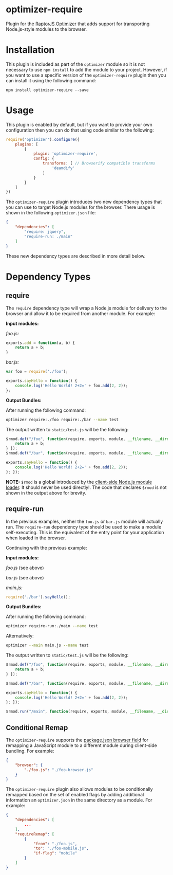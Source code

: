 optimizer-require
========================

Plugin for the [RaptorJS Optimizer](https://github.com/raptorjs/optimizer) that adds support for transporting Node.js-style modules to the browser.

# Installation

This plugin is included as part of the `optimizer` module so it is not necessary to use `npm install` to add the module to your project. However, if you want to use a specific version of the `optimizer-require` plugin then you can install it using the following command:

```
npm install optimizer-require --save
```

# Usage

This plugin is enabled by default, but if you want to provide your own configuration then you can do that using code similar to the following:

```javascript
require('optimizer').configure({
    plugins: [
        {
            plugin: 'optimizer-require',
            config: {
                transforms: [ // Browserify compatible transforms
                    'deamdify'
                ]
            }
        }
    ]
})
```

The `optimizer-require` plugin introduces two new dependency types that you can use to target Node.js modules for the browser. There usage is shown in the following `optimizer.json` file:

```json
{
    "dependencies": [
        "require: jquery",
        "require-run: ./main"
    ]
}
```


These new dependency types are described in more detail below.

# Dependency Types

## require

The `require` dependency type will wrap a Node.js module for delivery to the browser and allow it to be required from another module. For example:

__Input modules:__

_foo.js:_
```javascript
exports.add = function(a, b) {
    return a + b;
}
```

_bar.js:_
```javascript
var foo = require('./foo');

exports.sayHello = function() {
    console.log('Hello World! 2+2=' + foo.add(2, 2));
};
```

__Output Bundles:__

After running the following command:

```bash
optimizer require:./foo require:./bar --name test
```

The output written to `static/test.js` will be the following:

```javascript
$rmod.def("/foo", function(require, exports, module, __filename, __dirname) { exports.add = function(a, b) {
    return a + b;
} });
$rmod.def("/bar", function(require, exports, module, __filename, __dirname) { var foo = require('./foo');

exports.sayHello = function() {
    console.log('Hello World! 2+2=' + foo.add(2, 2));
}; });
```

__NOTE:__ `$rmod` is a global introduced by the [client-side Node.js module loader](https://github.com/raptorjs/raptor-modules/blob/master/client/lib/raptor-modules-client.js). It should never be used directly!. The code that declares `$rmod` is not shown in the output above for brevity.

## require-run

In the previous examples, neither the `foo.js` or `bar.js` module will actually run. The `require-run` dependency type should be used to make a module self-executing. This is the equivalent of the entry point for your application when loaded in the browser.

Continuing with the previous example:

__Input modules:__

_foo.js_
(see above)

_bar.js_
(see above)

_main.js:_
```javascript
require('./bar').sayHello();
```

__Output Bundles:__

After running the following command:

```bash
optimizer require-run:./main --name test
```

Alternatively:
```bash
optimizer --main main.js --name test
```

The output written to `static/test.js` will be the following:

```javascript
$rmod.def("/foo", function(require, exports, module, __filename, __dirname) { exports.add = function(a, b) {
    return a + b;
} });

$rmod.def("/bar", function(require, exports, module, __filename, __dirname) { var foo = require('./foo');

exports.sayHello = function() {
    console.log('Hello World! 2+2=' + foo.add(2, 2));
}; });

$rmod.run("/main", function(require, exports, module, __filename, __dirname) { require('./bar').sayHello(); });
```

## Conditional Remap

The `optimizer-require` supports the [package.json browser field](https://gist.github.com/defunctzombie/4339901) for remapping a JavaScript module to a different module during client-side bundling. For example:

```json
{
    "browser": {
        "./foo.js": "./foo-browser.js"
    }
}
```

The `optimizer-require` plugin also allows modules to be conditionally remapped based on the set of enabled flags by adding additional information an `optimizer.json` in the same directory as a module. For example:

```json
{
    "dependencies": [
        ...
    ],
    "requireRemap": [
        {
            "from": "./foo.js",
            "to": "./foo-mobile.js",
            "if-flag": "mobile"
        }
    ]
}
```
